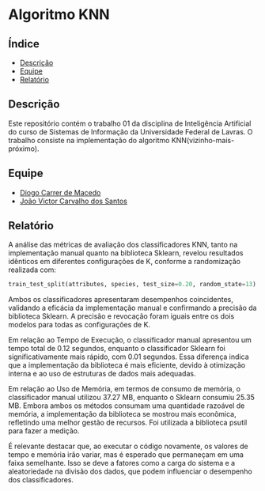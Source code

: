 # Algoritmo KNN


## Índice

- [Descrição](#descricao)
- [Equipe](#equipe)
- [Relatório](#relatorio)
  
## Descrição

Este repositório contém o trabalho 01 da disciplina de Inteligência Artificial do curso de Sistemas de Informação da Universidade Federal de Lavras. O trabalho consiste na implementação do algoritmo KNN(vizinho-mais-próximo).

## Equipe

- [Diogo Carrer de Macedo](https://github.com/diogocarrer)
- [João Victor Carvalho dos Santos](https://github.com/JaoVCarvalho) 

## Relatório

A análise das métricas de avaliação dos classificadores KNN, tanto na implementação manual quanto na biblioteca Sklearn, revelou resultados idênticos em diferentes configurações de K, conforme a randomização realizada com: 
```python
train_test_split(attributes, species, test_size=0.20, random_state=13)
```

Ambos os classificadores apresentaram desempenhos coincidentes, validando a eficácia da implementação manual e confirmando a precisão da biblioteca Sklearn. A precisão e revocação foram iguais entre os dois modelos para todas as configurações de K.

Em relação ao Tempo de Execução, o classificador manual apresentou um tempo total de 0.12 segundos, enquanto o classificador Sklearn foi significativamente mais rápido, com 0.01 segundos. Essa diferença indica que a implementação da biblioteca é mais eficiente, devido à otimização interna e ao uso de estruturas de dados mais adequadas. 

Em relação ao Uso de Memória, em termos de consumo de memória, o classificador manual utilizou 37.27 MB, enquanto o Sklearn consumiu 25.35 MB. Embora ambos os métodos consumam uma quantidade razoável de memória, a implementação da biblioteca se mostrou mais econômica, refletindo uma melhor gestão de recursos. Foi utilizada a biblioteca psutil para fazer a medição.

É relevante destacar que, ao executar o código novamente, os valores de tempo e memória irão variar, mas é esperado que permaneçam em uma faixa semelhante. Isso se deve a fatores como a carga do sistema e a aleatoriedade na divisão dos dados, que podem influenciar o desempenho dos classificadores.

